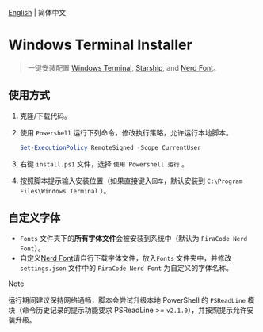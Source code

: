 [English](README.md) | 简体中文

# Windows Terminal Installer

> 一键安装配置 [Windows Terminal](https://github.com/microsoft/terminal), [Starship](https://github.com/starship/starship), and [Nerd Font](https://www.nerdfonts.com/)。

## 使用方式

1. 克隆/下载代码。
2. 使用 `Powershell` 运行下列命令，修改执行策略，允许运行本地脚本。

   ```powershell
   Set-ExecutionPolicy RemoteSigned -Scope CurrentUser
   ```

3. 右键 `install.ps1` 文件，选择 `使用 Powershell 运行` 。
4. 按照脚本提示输入安装位置（如果直接键入`回车`，默认安装到 `C:\Program Files\Windows Terminal` ）。

## 自定义字体

- `Fonts` 文件夹下的**所有字体文件**会被安装到系统中（默认为 `FiraCode Nerd Font`）。
- 自定义[Nerd Font](https://www.nerdfonts.com/font-downloads)请自行下载字体文件，放入`Fonts` 文件夹中，并修改 `settings.json` 文件中的 `FiraCode Nerd Font` 为自定义的字体名称。

> [!NOTE]  
> 运行期间建议保持网络通畅，脚本会尝试升级本地 PowerShell 的 `PSReadLine` 模块（命令历史记录的提示功能要求 PSReadLine >= `v2.1.0`），并按照提示允许安装升级。
